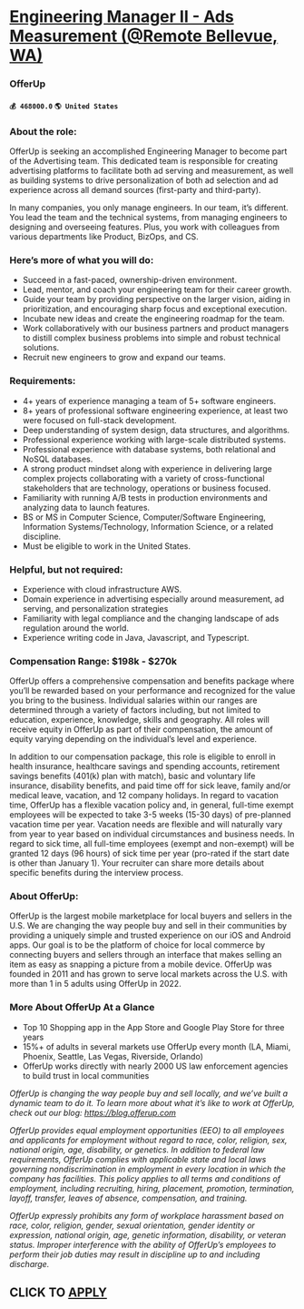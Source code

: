# [Engineering Manager II - Ads Measurement (@Remote Bellevue, WA)](https://www.remotewlb.com/apply/engineering-manager-ii-ads-measurement-remote-bellevue-wa-51819)  
### OfferUp  
#### `💰 468000.0` `🌎 United States`  

### About the role:

OfferUp is seeking an accomplished Engineering Manager to become part of the Advertising team. This dedicated team is responsible for creating advertising platforms to facilitate both ad serving and measurement, as well as building systems to drive personalization of both ad selection and ad experience across all demand sources (first-party and third-party).

In many companies, you only manage engineers. In our team, it’s different. You lead the team and the technical systems, from managing engineers to designing and overseeing features. Plus, you work with colleagues from various departments like Product, BizOps, and CS.

### Here’s more of what you will do:

  * Succeed in a fast-paced, ownership-driven environment.
  * Lead, mentor, and coach your engineering team for their career growth.
  * Guide your team by providing perspective on the larger vision, aiding in prioritization, and encouraging sharp focus and exceptional execution.
  * Incubate new ideas and create the engineering roadmap for the team.
  * Work collaboratively with our business partners and product managers to distill complex business problems into simple and robust technical solutions.
  * Recruit new engineers to grow and expand our teams.

### Requirements:

  * 4+ years of experience managing a team of 5+ software engineers.
  * 8+ years of professional software engineering experience, at least two were focused on full-stack development.
  * Deep understanding of system design, data structures, and algorithms.
  * Professional experience working with large-scale distributed systems.
  * Professional experience with database systems, both relational and NoSQL databases.
  * A strong product mindset along with experience in delivering large complex projects collaborating with a variety of cross-functional stakeholders that are technology, operations or business focused.
  * Familiarity with running A/B tests in production environments and analyzing data to launch features.
  * BS or MS in Computer Science, Computer/Software Engineering, Information Systems/Technology, Information Science, or a related discipline.
  * Must be eligible to work in the United States.

### Helpful, but not required:

  * Experience with cloud infrastructure AWS.
  * Domain experience in advertising especially around measurement, ad serving, and personalization strategies
  * Familiarity with legal compliance and the changing landscape of ads regulation around the world.
  * Experience writing code in Java, Javascript, and Typescript.

### Compensation Range: $198k - $270k

OfferUp offers a comprehensive compensation and benefits package where you’ll be rewarded based on your performance and recognized for the value you bring to the business. Individual salaries within our ranges are determined through a variety of factors including, but not limited to education, experience, knowledge, skills and geography. All roles will receive equity in OfferUp as part of their compensation, the amount of equity varying depending on the individual’s level and experience.

In addition to our compensation package, this role is eligible to enroll in health insurance, healthcare savings and spending accounts, retirement savings benefits (401(k) plan with match), basic and voluntary life insurance, disability benefits, and paid time off for sick leave, family and/or medical leave, vacation, and 12 company holidays. In regard to vacation time, OfferUp has a flexible vacation policy and, in general, full-time exempt employees will be expected to take 3-5 weeks (15-30 days) of pre-planned vacation time per year. Vacation needs are flexible and will naturally vary from year to year based on individual circumstances and business needs. In regard to sick time, all full-time employees (exempt and non-exempt) will be granted 12 days (96 hours) of sick time per year (pro-rated if the start date is other than January 1). Your recruiter can share more details about specific benefits during the interview process.

### About OfferUp:

OfferUp is the largest mobile marketplace for local buyers and sellers in the U.S. We are changing the way people buy and sell in their communities by providing a uniquely simple and trusted experience on our iOS and Android apps. Our goal is to be the platform of choice for local commerce by connecting buyers and sellers through an interface that makes selling an item as easy as snapping a picture from a mobile device. OfferUp was founded in 2011 and has grown to serve local markets across the U.S. with more than 1 in 5 adults using OfferUp in 2022.

### More About OfferUp At a Glance

  * Top 10 Shopping app in the App Store and Google Play Store for three years
  * 15%+ of adults in several markets use OfferUp every month (LA, Miami, Phoenix, Seattle, Las Vegas, Riverside, Orlando)
  * OfferUp works directly with nearly 2000 US law enforcement agencies to build trust in local communities

_OfferUp is changing the way people buy and sell locally, and we’ve built a dynamic team to do it. To learn more about what it’s like to work at OfferUp, check out our blog: https://blog.offerup.com_

 _OfferUp provides equal employment opportunities (EEO) to all employees and applicants for employment without regard to race, color, religion, sex, national origin, age, disability, or genetics. In addition to federal law requirements, OfferUp complies with applicable state and local laws governing nondiscrimination in employment in every location in which the company has facilities. This policy applies to all terms and conditions of employment, including recruiting, hiring, placement, promotion, termination, layoff, transfer, leaves of absence, compensation, and training._

 _OfferUp expressly prohibits any form of workplace harassment based on race, color, religion, gender, sexual orientation, gender identity or expression, national origin, age, genetic information, disability, or veteran status. Improper interference with the ability of OfferUp’s employees to perform their job duties may result in discipline up to and including discharge._

  
## CLICK TO [APPLY](https://www.remotewlb.com/apply/engineering-manager-ii-ads-measurement-remote-bellevue-wa-51819)

